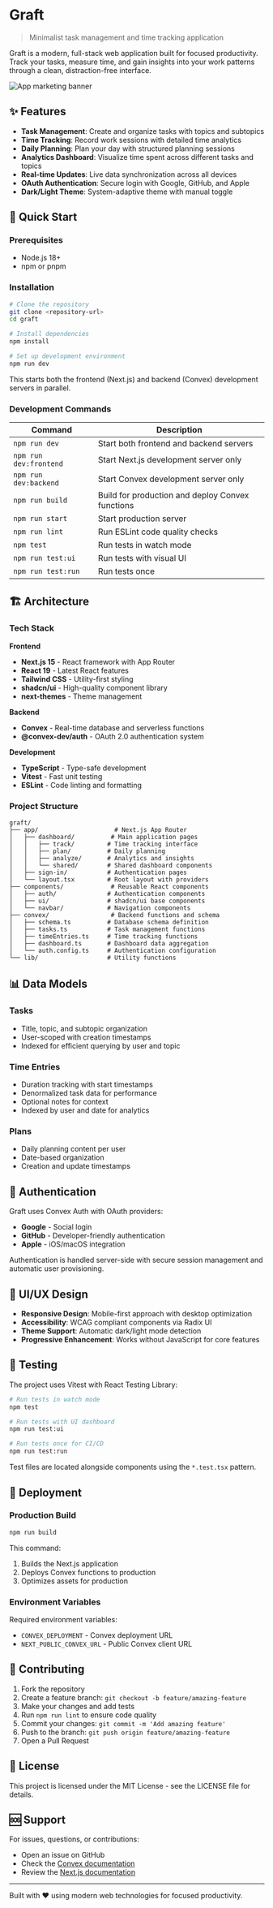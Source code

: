 # Graft

> Minimalist task management and time tracking application

Graft is a modern, full-stack web application built for focused productivity. Track your tasks, measure time, and gain insights into your work patterns through a clean, distraction-free interface.

![App marketing banner](https://benevolent-wolverine-87.convex.cloud/api/storage/4b9433b1-d339-4fac-b27e-8ef9982cd55d)

## ✨ Features

- **Task Management**: Create and organize tasks with topics and subtopics
- **Time Tracking**: Record work sessions with detailed time analytics
- **Daily Planning**: Plan your day with structured planning sessions
- **Analytics Dashboard**: Visualize time spent across different tasks and topics
- **Real-time Updates**: Live data synchronization across all devices
- **OAuth Authentication**: Secure login with Google, GitHub, and Apple
- **Dark/Light Theme**: System-adaptive theme with manual toggle

## 🚀 Quick Start

### Prerequisites
- Node.js 18+
- npm or pnpm

### Installation

```bash
# Clone the repository
git clone <repository-url>
cd graft

# Install dependencies
npm install

# Set up development environment
npm run dev
```

This starts both the frontend (Next.js) and backend (Convex) development servers in parallel.

### Development Commands

| Command | Description |
|---------|-------------|
| `npm run dev` | Start both frontend and backend servers |
| `npm run dev:frontend` | Start Next.js development server only |
| `npm run dev:backend` | Start Convex development server only |
| `npm run build` | Build for production and deploy Convex functions |
| `npm run start` | Start production server |
| `npm run lint` | Run ESLint code quality checks |
| `npm test` | Run tests in watch mode |
| `npm run test:ui` | Run tests with visual UI |
| `npm run test:run` | Run tests once |

## 🏗️ Architecture

### Tech Stack

**Frontend**
- **Next.js 15** - React framework with App Router
- **React 19** - Latest React features
- **Tailwind CSS** - Utility-first styling
- **shadcn/ui** - High-quality component library
- **next-themes** - Theme management

**Backend**
- **Convex** - Real-time database and serverless functions
- **@convex-dev/auth** - OAuth 2.0 authentication system

**Development**
- **TypeScript** - Type-safe development
- **Vitest** - Fast unit testing
- **ESLint** - Code linting and formatting

### Project Structure

```
graft/
├── app/                     # Next.js App Router
│   ├── dashboard/          # Main application pages
│   │   ├── track/         # Time tracking interface
│   │   ├── plan/          # Daily planning
│   │   ├── analyze/       # Analytics and insights
│   │   └── shared/        # Shared dashboard components
│   ├── sign-in/           # Authentication pages
│   └── layout.tsx         # Root layout with providers
├── components/             # Reusable React components
│   ├── auth/              # Authentication components
│   ├── ui/                # shadcn/ui base components
│   └── navbar/            # Navigation components
├── convex/                 # Backend functions and schema
│   ├── schema.ts          # Database schema definition
│   ├── tasks.ts           # Task management functions
│   ├── timeEntries.ts     # Time tracking functions
│   ├── dashboard.ts       # Dashboard data aggregation
│   └── auth.config.ts     # Authentication configuration
└── lib/                   # Utility functions
```

## 📊 Data Models

### Tasks
- Title, topic, and subtopic organization
- User-scoped with creation timestamps
- Indexed for efficient querying by user and topic

### Time Entries
- Duration tracking with start timestamps
- Denormalized task data for performance
- Optional notes for context
- Indexed by user and date for analytics

### Plans
- Daily planning content per user
- Date-based organization
- Creation and update timestamps

## 🔐 Authentication

Graft uses Convex Auth with OAuth providers:
- **Google** - Social login
- **GitHub** - Developer-friendly authentication
- **Apple** - iOS/macOS integration

Authentication is handled server-side with secure session management and automatic user provisioning.

## 🎨 UI/UX Design

- **Responsive Design**: Mobile-first approach with desktop optimization
- **Accessibility**: WCAG compliant components via Radix UI
- **Theme Support**: Automatic dark/light mode detection
- **Progressive Enhancement**: Works without JavaScript for core features

## 🧪 Testing

The project uses Vitest with React Testing Library:

```bash
# Run tests in watch mode
npm test

# Run tests with UI dashboard
npm run test:ui

# Run tests once for CI/CD
npm run test:run
```

Test files are located alongside components using the `*.test.tsx` pattern.

## 🚢 Deployment

### Production Build

```bash
npm run build
```

This command:
1. Builds the Next.js application
2. Deploys Convex functions to production
3. Optimizes assets for production

### Environment Variables

Required environment variables:
- `CONVEX_DEPLOYMENT` - Convex deployment URL
- `NEXT_PUBLIC_CONVEX_URL` - Public Convex client URL

## 🤝 Contributing

1. Fork the repository
2. Create a feature branch: `git checkout -b feature/amazing-feature`
3. Make your changes and add tests
4. Run `npm run lint` to ensure code quality
5. Commit your changes: `git commit -m 'Add amazing feature'`
6. Push to the branch: `git push origin feature/amazing-feature`
7. Open a Pull Request

## 📄 License

This project is licensed under the MIT License - see the LICENSE file for details.

## 🆘 Support

For issues, questions, or contributions:
- Open an issue on GitHub
- Check the [Convex documentation](https://docs.convex.dev/)
- Review the [Next.js documentation](https://nextjs.org/docs)

---

Built with ❤️ using modern web technologies for focused productivity.
